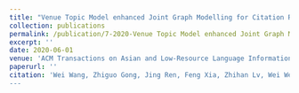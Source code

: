 ```yaml
---
title: "Venue Topic Model enhanced Joint Graph Modelling for Citation Recommendation in Scholarly Big Data"
collection: publications
permalink: /publication/7-2020-Venue Topic Model enhanced Joint Graph Modelling for Citation Recommendation in Scholarly Big Data
excerpt: ''
date: 2020-06-01
venue: 'ACM Transactions on Asian and Low-Resource Language Information Processing'
paperurl: ''
citation: 'Wei Wang, Zhiguo Gong, Jing Ren, Feng Xia, Zhihan Lv, Wei Wei. Venue Topic Model enhanced Joint Graph Modelling for Citation Recommendation in Scholarly Big Data, <i>ACM Transactions on Asian and Low-Resource Language Information Processing</i>, volume 20, pages 1-15, 2020. ’
---
```

